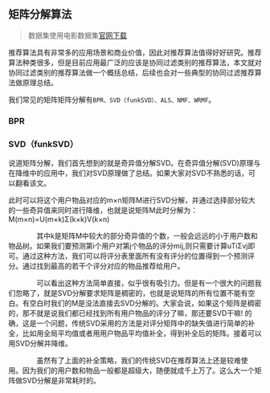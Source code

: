 ## 矩阵分解算法
> 数据集使用电影数据集[官网下载](http://files.grouplens.org/datasets/movielens/ml-1m.zip)

推荐算法具有非常多的应用场景和商业价值，因此对推荐算法值得好好研究。推荐算法种类很多，但是目前应用最广泛的应该是协同过滤类别的推荐算法，本文就对协同过滤类别的推荐算法做一个概括总结，后续也会对一些典型的协同过滤推荐算法做原理总结。

我们常见的矩阵矩阵分解有`BPR、SVD（funkSVD）、ALS、NMF、WRMF`。

### BPR

### SVD（funkSVD）

说道矩阵分解，我们首先想到的就是奇异值分解SVD。在奇异值分解(SVD)原理与在降维中的应用中，我们对SVD原理做了总结。如果大家对SVD不熟悉的话，可以翻看该文。

此时可以将这个用户物品对应的m×n矩阵M进行SVD分解，并通过选择部分较大的一些奇异值来同时进行降维，也就是说矩阵M此时分解为：
M(m×n)=U(m×k)Σ(k×k)V(k×n)

　　　　其中k是矩阵M中较大的部分奇异值的个数，一般会远远的小于用户数和物品树。如果我们要预测第i个用户对第j个物品的评分mij,则只需要计算uTiΣvj即可。通过这种方法，我们可以将评分表里面所有没有评分的位置得到一个预测评分。通过找到最高的若干个评分对应的物品推荐给用户。

　　　　可以看出这种方法简单直接，似乎很有吸引力。但是有一个很大的问题我们忽略了，就是SVD分解要求矩阵是稠密的，也就是说矩阵的所有位置不能有空白。有空白时我们的M是没法直接去SVD分解的。大家会说，如果这个矩阵是稠密的，那不就是说我们都已经找到所有用户物品的评分了嘛，那还要SVD干嘛! 的确，这是一个问题，传统SVD采用的方法是对评分矩阵中的缺失值进行简单的补全，比如用全局平均值或者用用户物品平均值补全，得到补全后的矩阵。接着可以用SVD分解并降维。

　　　　虽然有了上面的补全策略，我们的传统SVD在推荐算法上还是较难使用。因为我们的用户数和物品一般都是超级大，随便就成千上万了。这么大一个矩阵做SVD分解是非常耗时的。